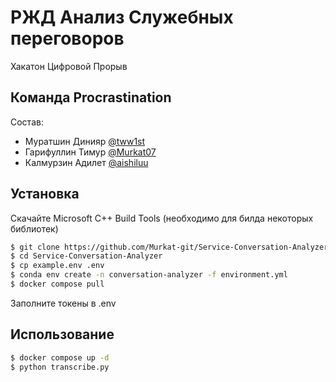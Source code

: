 # РЖД Анализ Служебных переговоров
Хакатон Цифровой Прорыв
## Команда Procrastination
Состав:

- Муратшин Динияр [@tww1st](https://t.me/tww1st)
- Гарифуллин Тимур [@Murkat07](https://t.me/Murkat07)
- Калмурзин Адилет [@aishiluu](https://t.me/aishiluu)

## Установка
Скачайте Microsoft C++ Build Tools (необходимо для билда некоторых библиотек)

```bash
$ git clone https://github.com/Murkat-git/Service-Conversation-Analyzer
$ cd Service-Conversation-Analyzer
$ cp example.env .env
$ conda env create -n conversation-analyzer -f environment.yml
$ docker compose pull
```
Заполните токены в .env

## Использование
```bash
$ docker compose up -d
$ python transcribe.py
```
